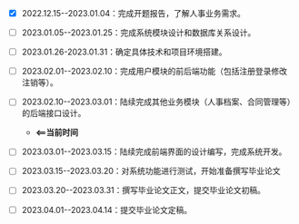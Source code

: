 - [x] 2022.12.15--2023.01.04：完成开题报告，了解人事业务需求。

- [ ] 2023.01.05--2023.01.25：完成系统模块设计和数据库关系设计。

- [ ] 2023.01.26-2023.01.31：确定具体技术和项目环境搭建。

- [ ] 2023.02.01--2023.02.10：完成用户模块的前后端功能（包括注册登录修改注销等）。

- [ ] 2023.02.10--2023.03.01：陆续完成其他业务模块（人事档案、合同管理等）的后端接口设计。
  
  - **<==当前时间**

- [ ] 2023.03.01--2023.03.15：陆续完成前端界面的设计编写，完成系统开发。

- [ ] 2023.03.15--2023.03.20：对系统功能进行测试，开始准备撰写毕业论文

- [ ] 2023.03.20--2023.03.31：撰写毕业论文正文，提交毕业论文初稿。

- [ ] 2023.04.01--2023.04.14：提交毕业论文定稿。
